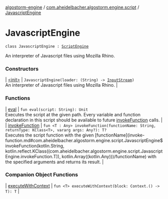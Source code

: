[algostorm-engine](../../index.md) / [com.aheidelbacher.algostorm.engine.script](../index.md) / [JavascriptEngine](.)

# JavascriptEngine

`class JavascriptEngine : `[`ScriptEngine`](../-script-engine/index.md)

An interpreter of Javascript files using Mozilla Rhino.

### Constructors

| [&lt;init&gt;](-init-.md) | `JavascriptEngine(loader: (String) -> `[`InputStream`](http://docs.oracle.com/javase/6/docs/api/java/io/InputStream.html)`)`<br>An interpreter of Javascript files using Mozilla Rhino. |

### Functions

| [eval](eval.md) | `fun eval(script: String): Unit`<br>Executes the script at the given path. Every variable and function
declaration in this script should be available to future [invokeFunction](invoke-function.md)
calls. |
| [invokeFunction](invoke-function.md) | `fun <T : Any> invokeFunction(functionName: String, returnType: KClass<T>, vararg args: Any?): T?`<br>Executes the script function with the given [functionName](invoke-function.md#com.aheidelbacher.algostorm.engine.script.JavascriptEngine$invokeFunction(kotlin.String, kotlin.reflect.KClass((com.aheidelbacher.algostorm.engine.script.JavascriptEngine.invokeFunction.T)), kotlin.Array((kotlin.Any)))/functionName) with the
specified arguments and returns its result. |

### Companion Object Functions

| [executeWithContext](execute-with-context.md) | `fun <T> executeWithContext(block: Context.() -> T): T` |

